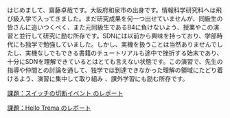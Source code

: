 はじめまして、齋藤卓哉です。大阪府和泉市の出身です。情報科学研究科へは飛び級入学で入ってきました。まだ研究成果を何一つ出せていませんが、同級生の皆さんに追いつくべく、また元同級生であるB4に負けないよう、授業やこの演習と並行して研究に励む所存です。SDNには以前から興味を持っており、学部時代にも独学で勉強していました。しかし、実機を扱うことは当然ありませんでしたし、実機なしでもできる書籍のチュートリアルも途中で挫折する始末であり、十分にSDNを理解できているとはとても言えない状態です。この演習で、先生の指導や仲間との討論を通して、独学では到達できなかった理解の領域にたどり着けるよう、演習に集中して取り組み
、課外学習にも励む所存です。

[課題：スイッチの切断イベント のレポート](https://github.com/handai-trema/hello-trema-Takuya-Saitoh/blob/master/report.md)

[課題：Hello Trema のレポート](https://github.com/handai-trema/hello-trema-Takuya-Saitoh/blob/master/report_hello_trema.md)
